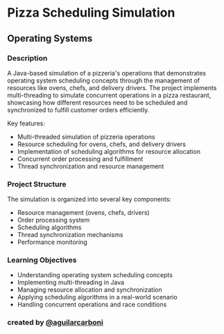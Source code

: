 # Pizza Scheduling Simulation

## Operating Systems
### Description 
A Java-based simulation of a pizzeria's operations that demonstrates operating system scheduling concepts through the management of resources like ovens, chefs, and delivery drivers. The project implements multi-threading to simulate concurrent operations in a pizza restaurant, showcasing how different resources need to be scheduled and synchronized to fulfill customer orders efficiently.

Key features:
- Multi-threaded simulation of pizzeria operations
- Resource scheduling for ovens, chefs, and delivery drivers
- Implementation of scheduling algorithms for resource allocation
- Concurrent order processing and fulfillment
- Thread synchronization and resource management

### Project Structure
The simulation is organized into several key components:
- Resource management (ovens, chefs, drivers)
- Order processing system
- Scheduling algorithms
- Thread synchronization mechanisms
- Performance monitoring

### Learning Objectives
- Understanding operating system scheduling concepts
- Implementing multi-threading in Java
- Managing resource allocation and synchronization
- Applying scheduling algorithms in a real-world scenario
- Handling concurrent operations and race conditions

### created by [@aguilarcarboni](https://github.com/aguilarcarboni/) 
